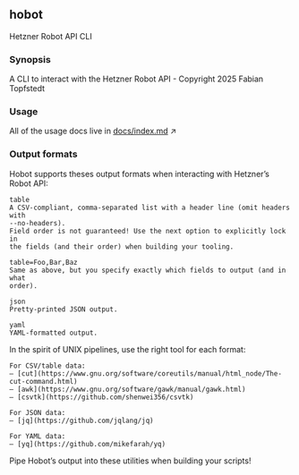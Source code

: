 ## hobot

Hetzner Robot API CLI

### Synopsis
A CLI to interact with the Hetzner Robot API - Copyright 2025 Fabian Topfstedt

### Usage 

All of the usage docs live in [docs/index.md](docs/hobot.md) ↗

### Output formats

Hobot supports theses output formats when interacting with Hetzner’s Robot API:

    table
    A CSV-compliant, comma-separated list with a header line (omit headers with
    --no-headers).
    Field order is not guaranteed! Use the next option to explicitly lock in
    the fields (and their order) when building your tooling.

    table=Foo,Bar,Baz
    Same as above, but you specify exactly which fields to output (and in what
    order).

    json
    Pretty-printed JSON output.

    yaml
    YAML-formatted output.

In the spirit of UNIX pipelines, use the right tool for each format:

    For CSV/table data:
    – [cut](https://www.gnu.org/software/coreutils/manual/html_node/The-cut-command.html)
    – [awk](https://www.gnu.org/software/gawk/manual/gawk.html)
    – [csvtk](https://github.com/shenwei356/csvtk)

    For JSON data:
    – [jq](https://github.com/jqlang/jq)

    For YAML data:
    – [yq](https://github.com/mikefarah/yq)

Pipe Hobot’s output into these utilities when building your scripts!
